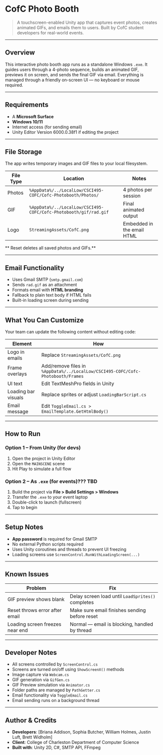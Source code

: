 #  CofC Photo Booth

> A touchscreen-enabled Unity app that captures event photos, creates animated GIFs, and emails them to users. Built by CofC student developers for real-world events. 

---

##  Overview

This interactive photo booth app runs as a standalone Windows `.exe`. It guides users through a 4-photo sequence, builds an animated GIF, previews it on screen, and sends the final GIF via email. Everything is managed through a friendly on-screen UI — no keyboard or mouse required.

---

##  Requirements

- A **Microsoft Surface**
- **Windows 10/11**
- Internet access (for sending email)
- Unity Editor Version 6000.0.38f1 if editing the project

---

##  File Storage

The app writes temporary images and GIF files to your local filesystem.

| File Type | Location                                                         | Notes                      |
| --------- | ---------------------------------------------------------------- | -------------------------- |
| Photos    | `%AppData%/../LocalLow/CSCI495-COFC/Cofc-Photobooth/Photos/`     | 4 photos per session       |
| GIF       | `%AppData%/../LocalLow/CSCI495-COFC/Cofc-Photobooth/gif/rad.gif` | Final animated output      |
| Logo      | `StreamingAssets/CofC.png`                                       | Embedded in the email HTML |

** Reset deletes all saved photos and GIFs.**

---

##  Email Functionality

- Uses Gmail SMTP (`smtp.gmail.com`)
- Sends `rad.gif` as an attachment
- Formats email with **HTML branding**
- Fallback to plain text body if HTML fails
- Built-in loading screen during sending

---

##  What You Can Customize

Your team can update the following content without editing code:

| Element             | How                                                                             |
| ------------------- | ------------------------------------------------------------------------------- |
| Logo in emails      | Replace `StreamingAssets/CofC.png`                                              |
| Frame overlays      | Add/remove files in `%AppData%/../LocalLow/CSCI495-COFC/Cofc-Photobooth/Frames` |
| UI text             | Edit TextMeshPro fields in Unity                                                |
| Loading bar visuals | Replace sprites or adjust `LoadingBarScript.cs`                                 |
| Email message       | Edit `ToggleEmail.cs > EmailTemplate.GetHtmlBody()`                             |

---

##  How to Run

### Option 1 – From Unity (for devs)

1. Open the project in Unity Editor
2. Open the `MAINSCENE` scene
3. Hit Play to simulate a full flow

### Option 2 – As `.exe` (for events)??? TBD

1. Build the project via **File > Build Settings > Windows**
2. Transfer the `.exe` to your event laptop
3. Double-click to launch (fullscreen)
4. Tap to begin

---

##  Setup Notes

- **App password** is required for Gmail SMTP
- No external Python scripts required
- Uses Unity coroutines and threads to prevent UI freezing
- Loading screens use `ScreenControl.RunWithLoadingScreen(...)`

---

##  Known Issues

| Problem                                     | Fix                                                   |
| ------------------------------------------- | ----------------------------------------------------- |
| GIF preview shows blank                     | Delay screen load until `LoadSprites()` completes     |
| Reset throws error after email              | Make sure email finishes sending before reset         |
| Loading screen freezes near end             | Normal — email is blocking, handled by thread         |

---

##  Developer Notes

- All screens controlled by `ScreenControl.cs`
- Screens are turned on/off using `ShowScreenX()` methods
- Image capture via `Webcam.cs`
- GIF generation via `GifGen.cs`
- GIF Preview simulation via `Animator.cs`
- Folder paths are managed by `PathGetter.cs`
- Email functionality via `ToggleEmail.cs`
- Email sending runs on a background thread

---

##  Author & Credits

- **Developers**: [Briana Addison, Sophia Butcher, William Holmes, Justin Luft, Brett Widholm]
- **Client**: College of Charleston Department of Computer Science
- **Built with**: Unity 2D, C#, SMTP API, FFmpeg

